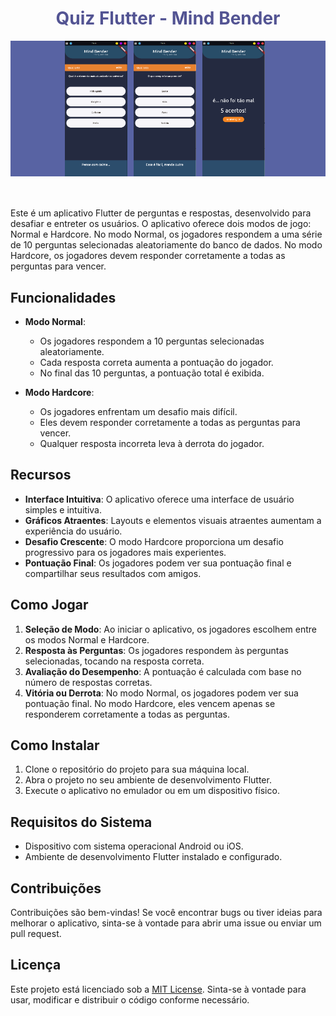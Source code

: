 <div align="center">
  <h1 style="color: #535493;">Quiz Flutter - Mind Bender</h1>
</div>

<div style="display: flex; justify-content: center; background-color: rgb(88, 99, 163); margin-bottom: 50px">
    <img src="/lib/img/screen1.png" style="width: 100px; margin-right:10px">
    <img src="/lib/img/screen2.png" style="width: 100px; margin-right:10px">
    <img src="/lib/img/screen3.png" style="width: 100px; margin-right:10px">
</div>



Este é um aplicativo Flutter de perguntas e respostas, desenvolvido para desafiar e entreter os usuários. O aplicativo oferece dois modos de jogo: Normal e Hardcore. No modo Normal, os jogadores respondem a uma série de 10 perguntas selecionadas aleatoriamente do banco de dados. No modo Hardcore, os jogadores devem responder corretamente a todas as perguntas para vencer.

## Funcionalidades

- **Modo Normal**: 
  - Os jogadores respondem a 10 perguntas selecionadas aleatoriamente.
  - Cada resposta correta aumenta a pontuação do jogador.
  - No final das 10 perguntas, a pontuação total é exibida.

- **Modo Hardcore**:
  - Os jogadores enfrentam um desafio mais difícil.
  - Eles devem responder corretamente a todas as perguntas para vencer.
  - Qualquer resposta incorreta leva à derrota do jogador.

## Recursos

- **Interface Intuitiva**: O aplicativo oferece uma interface de usuário simples e intuitiva.
- **Gráficos Atraentes**: Layouts e elementos visuais atraentes aumentam a experiência do usuário.
- **Desafio Crescente**: O modo Hardcore proporciona um desafio progressivo para os jogadores mais experientes.
- **Pontuação Final**: Os jogadores podem ver sua pontuação final e compartilhar seus resultados com amigos.

## Como Jogar

1. **Seleção de Modo**: Ao iniciar o aplicativo, os jogadores escolhem entre os modos Normal e Hardcore.
2. **Resposta às Perguntas**: Os jogadores respondem às perguntas selecionadas, tocando na resposta correta.
3. **Avaliação do Desempenho**: A pontuação é calculada com base no número de respostas corretas.
4. **Vitória ou Derrota**: No modo Normal, os jogadores podem ver sua pontuação final. No modo Hardcore, eles vencem apenas se responderem corretamente a todas as perguntas.

## Como Instalar

1. Clone o repositório do projeto para sua máquina local.
2. Abra o projeto no seu ambiente de desenvolvimento Flutter.
3. Execute o aplicativo no emulador ou em um dispositivo físico.

## Requisitos do Sistema

- Dispositivo com sistema operacional Android ou iOS.
- Ambiente de desenvolvimento Flutter instalado e configurado.

## Contribuições

Contribuições são bem-vindas! Se você encontrar bugs ou tiver ideias para melhorar o aplicativo, sinta-se à vontade para abrir uma issue ou enviar um pull request.

## Licença

Este projeto está licenciado sob a [MIT License](LICENSE). Sinta-se à vontade para usar, modificar e distribuir o código conforme necessário.

